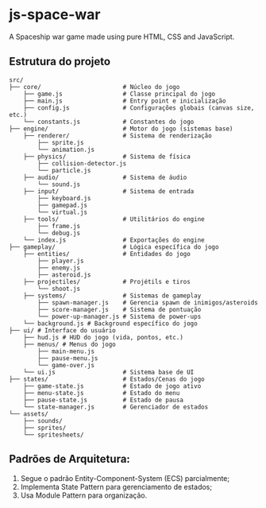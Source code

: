 # js-space-war

A Spaceship war game made using pure HTML, CSS and JavaScript.

## Estrutura do projeto

```
src/
├── core/						# Núcleo do jogo
	├── game.js					# Classe principal do jogo
	├── main.js 				# Entry point e inicialização
	├── config.js 				# Configurações globais (canvas size, etc.)
	└── constants.js 			# Constantes do jogo
├── engine/ 					# Motor do jogo (sistemas base)
	├── renderer/ 				# Sistema de renderização
		├── sprite.js
		└── animation.js
	├── physics/ 				# Sistema de física
		├── collision-detector.js
		└── particle.js
	├── audio/ 					# Sistema de áudio
		└── sound.js
	├── input/ 					# Sistema de entrada
		├── keyboard.js
		├── gamepad.js
		└── virtual.js
	├── tools/ 					# Utilitários do engine
		├── frame.js
		└── debug.js
	└── index.js 				# Exportações do engine
├── gameplay/ 					# Lógica específica do jogo
	├── entities/ 				# Entidades do jogo
		├── player.js
		├── enemy.js
		├── asteroid.js
	├── projectiles/ 			# Projétils e tiros
		└── shoot.js
	├── systems/ 				# Sistemas de gameplay
		├── spawn-manager.js 	# Gerencia spawn de inimigos/asteroids
		├── score-manager.js 	# Sistema de pontuação
		└── power-up-manager.js # Sistema de power-ups
	└── background.js # Background específico do jogo
├── ui/ # Interface do usuário
	├── hud.js # HUD do jogo (vida, pontos, etc.)
	├── menus/ # Menus do jogo
		├── main-menu.js
		├── pause-menu.js
		└── game-over.js
	└── ui.js 					# Sistema base de UI
├── states/ 					# Estados/Cenas do jogo
	├── game-state.js 			# Estado de jogo ativo
	├── menu-state.js 			# Estado do menu
	├── pause-state.js 			# Estado de pausa
	└── state-manager.js 		# Gerenciador de estados
└── assets/
	├── sounds/
	├── sprites/
	└── spritesheets/
```

## Padrões de Arquitetura:

1. Segue o padrão Entity-Component-System (ECS) parcialmente;
2. Implementa State Pattern para gerenciamento de estados;
3. Usa Module Pattern para organização.
